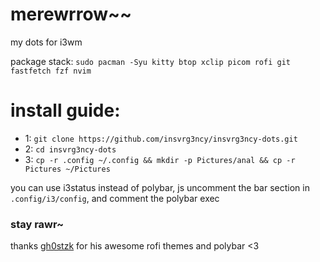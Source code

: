 # merewrrow~~
my dots for i3wm

package stack: ```sudo pacman -Syu kitty btop xclip picom rofi git fastfetch fzf nvim```

# install guide:

- 1: ```git clone https://github.com/insvrg3ncy/insvrg3ncy-dots.git```
- 2: ```cd insvrg3ncy-dots```
- 3: ```cp -r .config ~/.config && mkdir -p Pictures/anal && cp -r Pictures ~/Pictures```

you can use i3status instead of polybar, js uncomment the bar section in `.config/i3/config`, and comment the polybar exec

### stay rawr~

thanks [gh0stzk](https://github.com/gh0stzk) for his awesome rofi themes and polybar <3
